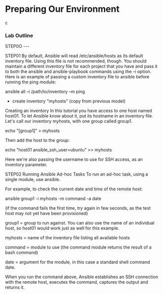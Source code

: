 # Preparing Our Environment
c

### Lab Outline

STEP0O ---



STEP01
By default, Ansible will read /etc/ansible/hosts as its default inventory file. Using this file is not recommended, though. You should maintain a different inventory file
for each project that you have and pass it to both the ansible and ansible-playbook commands using the –i option. Here is an example of passing a custom inventory file to ansible before running the ping module:

ansible all –i /path/to/inventory –m ping

- create inventory "myhosts" (copy from previous model)

Creating an inventory
In this tutorial you have access to one host named host01. To let Ansible know about it, put its hostname in an inventory file. Let's call our inventory myhosts, with one group called group1.

echo "[group1]" > myhosts

Then add the host to the group:

echo "host01 ansible_ssh_user=ubuntu" >> myhosts

Here we're also passing the username to use for SSH access, as an inventory parameter.



STEP02
Running Ansible
Ad-hoc Tasks
To run an ad-hoc task, using a single module, use ansible.

For example, to check the current date and time of the remote host:

ansible group1 -i myhosts -m command -a date

(if the command fails the first time, try again in few seconds, as the test host may not yet have been provisioned)

group1 = group to run against. You can also use the name of an individual host, so host01 would work just as well for this example.

myhosts = name of the inventory file listing all available hosts

command = module to use (the command module returns the result of a bash command)

date = argument for the module, in this case a standard shell command date.

When you run the command above, Ansible establishes an SSH connection with the remote host, executes the command, captures the output and returns it.
